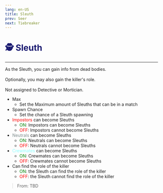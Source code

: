 ```yaml
---
lang: en-US
title: Sleuth
prev: Seer
next: Tiebreaker
---
```


# <font color="#191970">🕵️ Sleuth</font> <Badge text="Helpful" type="tip" vertical="middle"/>
---

As the Sleuth, you can gain info from dead bodies.<br><br>
Optionally, you may also gain the killer's role.<br><br>
Not assigned to Detective or Mortician.
* Max
  * Set the Maximum amount of Sleuths that can be in a match
* Spawn Chance
  * Set the chance of a Sleuth spawning
* <font color=red>Impostors</font> can become Sleuths
  * <font color=green>ON</font>: Impostors can become Sleuths
  * <font color=red>OFF</font>: Impostors cannot become Sleuths
* <font color=#7f8c8d>Neutrals</font> can become Sleuths
  * <font color=green>ON</font>: Neutrals can become Sleuths
  * <font color=red>OFF</font>: Neutrals cannot become Sleuths
* <font color=#8cffff>Crewmates</font> can become Sleuths
  * <font color=green>ON</font>: Crewmates can become Sleuths
  * <font color=red>OFF</font>: Crewmates cannot become Sleuths
* Can find the role of the killer
  * <font color=green>ON</font>: the Sleuth can find the role of the killer
  * <font color=red>OFF</font>: the Sleuth cannot find the role of the killer
  
> From: TBD